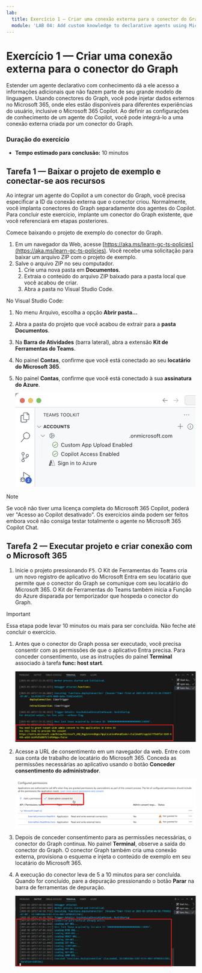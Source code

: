 ```yaml
---
lab:
  title: Exercício 1 — Criar uma conexão externa para o conector do Graph
  module: 'LAB 04: Add custom knowledge to declarative agents using Microsoft Graph connectors and Visual Studio Code'
---
```


# Exercício 1 — Criar uma conexão externa para o conector do Graph

Estender um agente declarativo com conhecimento dá a ele acesso a informações adicionais que não fazem parte de seu grande modelo de linguagem. Usando conectores do Graph, você pode injetar dados externos no Microsoft 365, onde eles estão disponíveis para diferentes experiências do usuário, inclusive o Microsoft 365 Copilot. Ao definir as configurações de conhecimento de um agente do Copilot, você pode integrá-lo a uma conexão externa criada por um conector do Graph.

### Duração do exercício

- **Tempo estimado para conclusão:** 10 minutos

## Tarefa 1 — Baixar o projeto de exemplo e conectar-se aos recursos

Ao integrar um agente do Copilot a um conector do Graph, você precisa especificar a ID da conexão externa que o conector criou. Normalmente, você implanta conectores do Graph separadamente dos agentes do Copilot. Para concluir este exercício, implante um conector do Graph existente, que você referenciará em etapas posteriores.

Comece baixando o projeto de exemplo do conector do Graph.

1. Em um navegador da Web, acesse [https://aka.ms/learn-gc-ts-policies](https://aka.ms/learn-gc-ts-policies). Você recebe uma solicitação para baixar um arquivo ZIP com o projeto de exemplo.
1. Salve o arquivo ZIP no seu computador.
    1. Crie uma nova pasta em **Documentos**.
    1. Extraia o conteúdo do arquivo ZIP baixado para a pasta local que você acabou de criar.
    1. Abra a pasta  no Visual Studio Code.

No Visual Studio Code:

1. No menu Arquivo, escolha a opção **Abrir pasta...**
1. Abra a pasta do projeto que você acabou de extrair para a **pasta Documentos**.
1. Na **Barra de Atividades** (barra lateral), abra a extensão **Kit de Ferramentas do Teams**.
1. No painel **Contas**, confirme que você está conectado ao seu **locatário do Microsoft 365**.
1. No painel **Contas**, confirme que você está conectado à sua **assinatura do Azure**.

    ![Captura de tela do Kit de Ferramentas do Teams mostrando contas conectadas.](../media/LAB_04/3-teams-toolkit-accounts.png)

> [!NOTE]
> Se você não tiver uma licença completa do Microsoft 365 Copilot, poderá ver "Acesso ao Copilot desativado". Os exercícios ainda podem ser feitos embora você não consiga testar totalmente o agente no Microsoft 365 Copilot Chat.

## Tarefa 2 — Executar projeto e criar conexão com o Microsoft 365

1. Inicie o projeto pressionando <kbd>F5</kbd>. O Kit de Ferramentas do Teams cria um novo registro de aplicativo do Microsoft Entra em seu locatário que permite que o conector do Graph se comunique com seu locatário do Microsoft 365. O Kit de Ferramentas do Teams também inicia a Função do Azure disparada por temporizador que hospeda o conector do Graph.

> [!IMPORTANT]
> Essa etapa pode levar 10 minutos ou mais para ser concluída. Não feche até concluir o exercício.

1. Antes que o conector do Graph possa ser executado, você precisa consentir com as permissões de que o aplicativo Entra precisa. Para conceder consentimento, use as instruções do painel **Terminal** associado à tarefa **func: host start**.

    ![Captura de tela do Visual Studio Code mostrando a mensagem de consentimento de permissões.](../media/LAB_04/3-consent-message.png)

1. Acesse a URL de consentimento em um navegador da web. Entre com sua conta de trabalho de locatário do Microsoft 365. Conceda as permissões necessárias ao aplicativo usando o botão **Conceder consentimento do administrador**.

    ![Captura de tela do portal Microsoft Entra ID em que um usuário pode conceder consentimento.](../media/LAB_04/3-consent-microsoft-entra-id.png)

1. Depois de conceder consentimento para as permissões necessárias, o conector do Graph continua. No painel **Terminal**, observe a saída do conector do Graph. O conector Graph também cria uma conexão externa, provisiona o esquema e injeta o conteúdo de exemplo em seu locatário do Microsoft 365.
1. A execução do conector leva de 5 a 10 minutos para ser concluída. Quando for concluído, pare a depuração pressionando o botão **Parar** na barra de ferramentas de depuração.

    ![Captura de tela do terminal do Visual Studio Code com saída do conector do Graph.](../media/LAB_04/3-connector-done.png)
